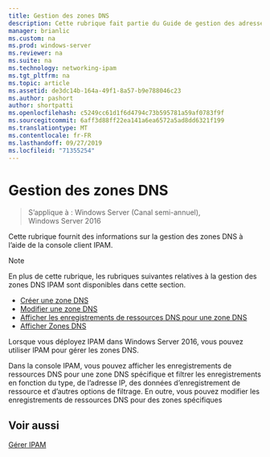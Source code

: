 ```yaml
---
title: Gestion des zones DNS
description: Cette rubrique fait partie du Guide de gestion des adresses IP (IPAM) de Windows Server 2016.
manager: brianlic
ms.custom: na
ms.prod: windows-server
ms.reviewer: na
ms.suite: na
ms.technology: networking-ipam
ms.tgt_pltfrm: na
ms.topic: article
ms.assetid: de3dc14b-164a-49f1-8a57-b9e788046c23
ms.author: pashort
author: shortpatti
ms.openlocfilehash: c5249cc61d1f6d4794c73b595781a59af0783f9f
ms.sourcegitcommit: 6aff3d88ff22ea141a6ea6572a5ad8dd6321f199
ms.translationtype: MT
ms.contentlocale: fr-FR
ms.lasthandoff: 09/27/2019
ms.locfileid: "71355254"
---
```

# <a name="dns-zone-management"></a>Gestion des zones DNS

>S’applique à : Windows Server (Canal semi-annuel), Windows Server 2016

Cette rubrique fournit des informations sur la gestion des zones DNS à l’aide de la console client IPAM.  
  
> [!NOTE]  
> En plus de cette rubrique, les rubriques suivantes relatives à la gestion des zones DNS IPAM sont disponibles dans cette section.  
>   
> -   [Créer une zone DNS](../../technologies/ipam/Create-a-DNS-Zone.md)  
> -   [Modifier une zone DNS](../../technologies/ipam/Edit-a-DNS-Zone.md)  
> -   [Afficher les enregistrements de ressources DNS pour une zone DNS](../../technologies/ipam/View-DNS-Resource-Records-for-a-DNS-Zone.md)  
> -   [Afficher Zones DNS](../../technologies/ipam/View-DNS-Zones.md)  
  
Lorsque vous déployez IPAM dans Windows Server 2016, vous pouvez utiliser IPAM pour gérer les zones DNS.  
  
Dans la console IPAM, vous pouvez afficher les enregistrements de ressources DNS pour une zone DNS spécifique et filtrer les enregistrements en fonction du type, de l’adresse IP, des données d’enregistrement de ressource et d’autres options de filtrage. En outre, vous pouvez modifier les enregistrements de ressources DNS pour des zones spécifiques  
  
## <a name="see-also"></a>Voir aussi  
[Gérer IPAM](Manage-IPAM.md)  
  


